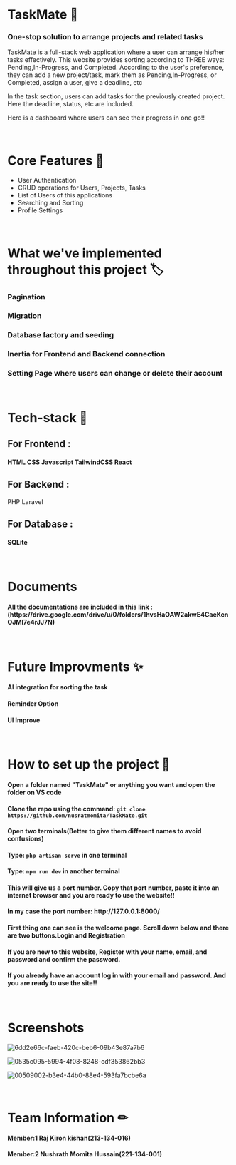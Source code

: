 <h1>TaskMate 📝</h1>
<h3> One-stop solution to arrange projects and related tasks</h3>
<p>TaskMate is a full-stack web application where a user can arrange his/her tasks effectively. This website provides sorting according to THREE ways: Pending,In-Progress, and Completed.
According to the user's preference, they can add a new project/task, mark them as Pending,In-Progress, or Completed, assign a user, give a deadline, etc</p>
<p>In the task section, users can add tasks for the previously created project. Here the deadline, status, etc are included.</p>
<p>Here is a dashboard where users can see their progress in one go!!</p>

</br>

<h1>Core Features 🎇</h1>
<ul>
    <li>User Authentication</li>
    <li>CRUD operations for Users, Projects, Tasks</li>
    <li>List of Users of this applications</li>
    <li>Searching and Sorting</li>
    <li>Profile Settings</li>
</ul>

</br> 

<h1>What we've implemented throughout this project 🏷</h1>
<h3>Pagination</h3>
<h3>Migration</h3>
<h3>Database factory and seeding</h3>
<h3>Inertia for Frontend and Backend connection</h3>
<h3>Setting Page where users can change or delete their account</h3>

</br>

<h1>Tech-stack 👾</h1>
<h2>For Frontend : </h2>
<h4>HTML CSS Javascript TailwindCSS React</h4>
<h2>For Backend : </h2>
<h43>PHP Laravel</h4>
<h2>For Database : </h2>
<h4>SQLite</h4>

</br>

<h1>Documents</h1>
<h4>All the documentations are included in this link : (https://drive.google.com/drive/u/0/folders/1hvsHaOAW2akwE4CaeKcnOJMl7e4rJJ7N)</h4>

</br>

<h1>Future Improvments ✨</h1>
<h4>AI integration for sorting the task</h4>
<h4>Reminder Option</h4>
<h4>UI Improve</h4>

</br>

<h1>How to set up the project 🔗</h1>
<h4>Open a folder named "TaskMate" or anything you want and open the folder on VS code</h4>
<h4>Clone the repo using the command: <code>git clone https://github.com/nusratmomita/TaskMate.git</code></h4>
<h4>Open two terminals(Better to give them different names to avoid confusions)</h4>
<h4>Type: <code>php artisan serve</code> in one terminal</h4>
<h4>Type: <code>npm run dev</code> in another terminal</h4>
<h4>This will give us a port number. Copy that port number, paste it into an internet browser and you are ready to use the website!!</h4>
<h4>In my case the port number: http://127.0.0.1:8000/ </h4>
<h4>First thing one can see is the welcome page. Scroll down below and there are two buttons.Login and Registration</h4>
<h4>If you are new to this website, Register with your name, email, and password and confirm the password.</h4>
<h4>If you already have an account log in with your email and password. And you are ready to use the site!!</h4>

</br>

<h1>Screenshots</h1>

![6dd2e66c-faeb-420c-beb6-09b43e87a7b6](https://github.com/user-attachments/assets/7243ebf5-9b2c-4af6-a718-cf0c37554e70)

![0535c095-5994-4f08-8248-cdf353862bb3](https://github.com/user-attachments/assets/fea7d891-dad2-4ac6-866f-1eb38fbbd2fa)

![00509002-b3e4-44b0-88e4-593fa7bcbe6a](https://github.com/user-attachments/assets/0aec7660-4677-4b49-9ac2-a3a0344980a2)

</br> 

<h1>Team Information ✏</h1>
<h4>Member:1 Raj Kiron kishan(213-134-016)</h4>
<h4>Member:2 Nushrath Momita Hussain(221-134-001)</h4>
